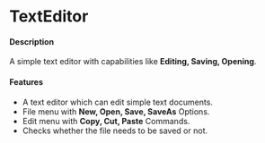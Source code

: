 # TextEditor

<h4>Description</h4>
A simple text editor with capabilities like <b>Editing, Saving, Opening</b>.

<h4>Features</h4>
<ul>
  <li>A text editor which can edit simple text documents.
  <li>File menu with <b>New, Open, Save, SaveAs</b> Options.
  <li>Edit menu with <b>Copy, Cut, Paste</b> Commands.
  <li>Checks whether the file needs to be saved or not. 
</ul>
